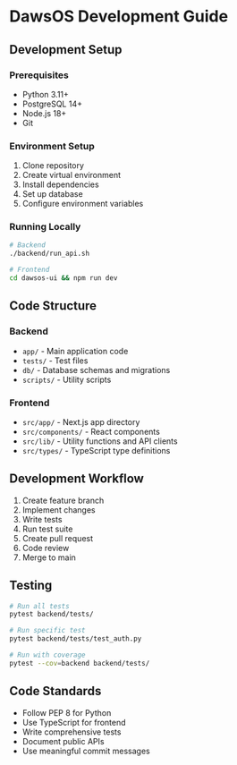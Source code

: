 # DawsOS Development Guide

## Development Setup

### Prerequisites
- Python 3.11+
- PostgreSQL 14+
- Node.js 18+
- Git

### Environment Setup
1. Clone repository
2. Create virtual environment
3. Install dependencies
4. Set up database
5. Configure environment variables

### Running Locally
```bash
# Backend
./backend/run_api.sh

# Frontend
cd dawsos-ui && npm run dev
```

## Code Structure

### Backend
- `app/` - Main application code
- `tests/` - Test files
- `db/` - Database schemas and migrations
- `scripts/` - Utility scripts

### Frontend
- `src/app/` - Next.js app directory
- `src/components/` - React components
- `src/lib/` - Utility functions and API clients
- `src/types/` - TypeScript type definitions

## Development Workflow

1. Create feature branch
2. Implement changes
3. Write tests
4. Run test suite
5. Create pull request
6. Code review
7. Merge to main

## Testing

```bash
# Run all tests
pytest backend/tests/

# Run specific test
pytest backend/tests/test_auth.py

# Run with coverage
pytest --cov=backend backend/tests/
```

## Code Standards

- Follow PEP 8 for Python
- Use TypeScript for frontend
- Write comprehensive tests
- Document public APIs
- Use meaningful commit messages
